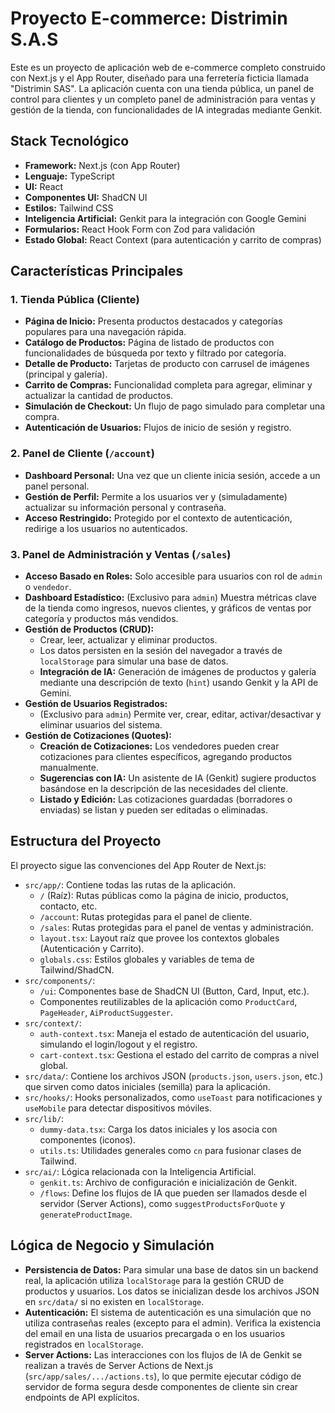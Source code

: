 # Proyecto E-commerce: Distrimin S.A.S

Este es un proyecto de aplicación web de e-commerce completo construido con Next.js y el App Router, diseñado para una ferretería ficticia llamada "Distrimin SAS". La aplicación cuenta con una tienda pública, un panel de control para clientes y un completo panel de administración para ventas y gestión de la tienda, con funcionalidades de IA integradas mediante Genkit.

## Stack Tecnológico

- **Framework:** Next.js (con App Router)
- **Lenguaje:** TypeScript
- **UI:** React
- **Componentes UI:** ShadCN UI
- **Estilos:** Tailwind CSS
- **Inteligencia Artificial:** Genkit para la integración con Google Gemini
- **Formularios:** React Hook Form con Zod para validación
- **Estado Global:** React Context (para autenticación y carrito de compras)

## Características Principales

### 1. Tienda Pública (Cliente)

- **Página de Inicio:** Presenta productos destacados y categorías populares para una navegación rápida.
- **Catálogo de Productos:** Página de listado de productos con funcionalidades de búsqueda por texto y filtrado por categoría.
- **Detalle de Producto:** Tarjetas de producto con carrusel de imágenes (principal y galería).
- **Carrito de Compras:** Funcionalidad completa para agregar, eliminar y actualizar la cantidad de productos.
- **Simulación de Checkout:** Un flujo de pago simulado para completar una compra.
- **Autenticación de Usuarios:** Flujos de inicio de sesión y registro.

### 2. Panel de Cliente (`/account`)

- **Dashboard Personal:** Una vez que un cliente inicia sesión, accede a un panel personal.
- **Gestión de Perfil:** Permite a los usuarios ver y (simuladamente) actualizar su información personal y contraseña.
- **Acceso Restringido:** Protegido por el contexto de autenticación, redirige a los usuarios no autenticados.

### 3. Panel de Administración y Ventas (`/sales`)

- **Acceso Basado en Roles:** Solo accesible para usuarios con rol de `admin` o `vendedor`.
- **Dashboard Estadístico:** (Exclusivo para `admin`) Muestra métricas clave de la tienda como ingresos, nuevos clientes, y gráficos de ventas por categoría y productos más vendidos.
- **Gestión de Productos (CRUD):**
  - Crear, leer, actualizar y eliminar productos.
  - Los datos persisten en la sesión del navegador a través de `localStorage` para simular una base de datos.
  - **Integración de IA:** Generación de imágenes de productos y galería mediante una descripción de texto (`hint`) usando Genkit y la API de Gemini.
- **Gestión de Usuarios Registrados:**
  - (Exclusivo para `admin`) Permite ver, crear, editar, activar/desactivar y eliminar usuarios del sistema.
- **Gestión de Cotizaciones (Quotes):**
  - **Creación de Cotizaciones:** Los vendedores pueden crear cotizaciones para clientes específicos, agregando productos manualmente.
  - **Sugerencias con IA:** Un asistente de IA (Genkit) sugiere productos basándose en la descripción de las necesidades del cliente.
  - **Listado y Edición:** Las cotizaciones guardadas (borradores o enviadas) se listan y pueden ser editadas o eliminadas.

## Estructura del Proyecto

El proyecto sigue las convenciones del App Router de Next.js:

-   `src/app/`: Contiene todas las rutas de la aplicación.
    -   `/` (Raíz): Rutas públicas como la página de inicio, productos, contacto, etc.
    -   `/account`: Rutas protegidas para el panel de cliente.
    -   `/sales`: Rutas protegidas para el panel de ventas y administración.
    -   `layout.tsx`: Layout raíz que provee los contextos globales (Autenticación y Carrito).
    -   `globals.css`: Estilos globales y variables de tema de Tailwind/ShadCN.
-   `src/components/`:
    -   `/ui`: Componentes base de ShadCN UI (Button, Card, Input, etc.).
    -   Componentes reutilizables de la aplicación como `ProductCard`, `PageHeader`, `AiProductSuggester`.
-   `src/context/`:
    -   `auth-context.tsx`: Maneja el estado de autenticación del usuario, simulando el login/logout y el registro.
    -   `cart-context.tsx`: Gestiona el estado del carrito de compras a nivel global.
-   `src/data/`: Contiene los archivos JSON (`products.json`, `users.json`, etc.) que sirven como datos iniciales (semilla) para la aplicación.
-   `src/hooks/`: Hooks personalizados, como `useToast` para notificaciones y `useMobile` para detectar dispositivos móviles.
-   `src/lib/`:
    -   `dummy-data.tsx`: Carga los datos iniciales y los asocia con componentes (iconos).
    -   `utils.ts`: Utilidades generales como `cn` para fusionar clases de Tailwind.
-   `src/ai/`: Lógica relacionada con la Inteligencia Artificial.
    -   `genkit.ts`: Archivo de configuración e inicialización de Genkit.
    -   `/flows`: Define los flujos de IA que pueden ser llamados desde el servidor (Server Actions), como `suggestProductsForQuote` y `generateProductImage`.

## Lógica de Negocio y Simulación

-   **Persistencia de Datos:** Para simular una base de datos sin un backend real, la aplicación utiliza `localStorage` para la gestión CRUD de productos y usuarios. Los datos se inicializan desde los archivos JSON en `src/data/` si no existen en `localStorage`.
-   **Autenticación:** El sistema de autenticación es una simulación que no utiliza contraseñas reales (excepto para el admin). Verifica la existencia del email en una lista de usuarios precargada o en los usuarios registrados en `localStorage`.
-   **Server Actions:** Las interacciones con los flujos de IA de Genkit se realizan a través de Server Actions de Next.js (`src/app/sales/.../actions.ts`), lo que permite ejecutar código de servidor de forma segura desde componentes de cliente sin crear endpoints de API explícitos.
